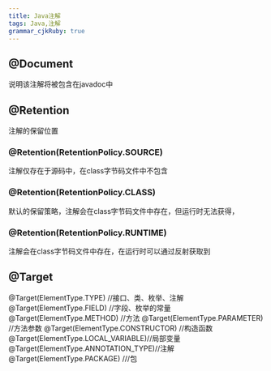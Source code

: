 ```yaml
---
title: Java注解
tags: Java,注解
grammar_cjkRuby: true
---
```



## @Document
说明该注解将被包含在javadoc中

##  @Retention 
注解的保留位置
### @Retention(RetentionPolicy.SOURCE)
注解仅存在于源码中，在class字节码文件中不包含
### @Retention(RetentionPolicy.CLASS)  
 默认的保留策略，注解会在class字节码文件中存在，但运行时无法获得，
### @Retention(RetentionPolicy.RUNTIME)
注解会在class字节码文件中存在，在运行时可以通过反射获取到

## @Target

@Target(ElementType.TYPE)   //接口、类、枚举、注解
@Target(ElementType.FIELD) //字段、枚举的常量
@Target(ElementType.METHOD) //方法
@Target(ElementType.PARAMETER) //方法参数
@Target(ElementType.CONSTRUCTOR)  //构造函数
@Target(ElementType.LOCAL_VARIABLE)//局部变量
@Target(ElementType.ANNOTATION_TYPE)//注解
@Target(ElementType.PACKAGE) ///包   